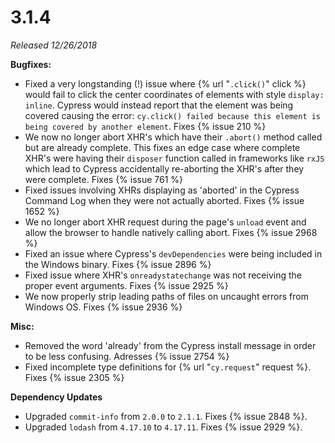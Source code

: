 # 3.1.4

*Released 12/26/2018*

**Bugfixes:**

- Fixed a very longstanding (!) issue where {% url "`.click()`" click %} would fail to click the center coordinates of elements with style `display: inline`. Cypress would instead report that the element was being covered causing the error: `cy.click() failed because this element is being covered by another element`. Fixes {% issue 210 %}
- We now no longer abort XHR's which have their `.abort()` method called but are already complete. This fixes an edge case where complete XHR's were having their `disposer` function called in frameworks like `rxJS` which lead to Cypress accidentally re-aborting the XHR's after they were complete. Fixes {% issue 761 %}
- Fixed issues involving XHRs displaying as 'aborted' in the Cypress Command Log when they were not actually aborted. Fixes {% issue 1652 %}
- We no longer abort XHR request during the page's `unload` event and allow the browser to handle natively calling abort. Fixes {% issue 2968 %}
- Fixed an issue where Cypress's `devDependencies` were being included in the Windows binary. Fixes {% issue 2896 %}
- Fixed issue where XHR's `onreadystatechange` was not receiving the proper event arguments. Fixes {% issue 2925 %}
- We now properly strip leading paths of files on uncaught errors from Windows OS. Fixes {% issue 2936 %}

**Misc:**

- Removed the word 'already' from the Cypress install message in order to be less confusing. Adresses {% issue 2754 %}
- Fixed incomplete type definitions for {% url "`cy.request`" request %}. Fixes {% issue 2305 %}

**Dependency Updates**

- Upgraded `commit-info` from `2.0.0` to `2.1.1`. Fixes {% issue 2848 %}.
- Upgraded `lodash` from `4.17.10` to `4.17.11`. Fixes {% issue 2929 %}.
